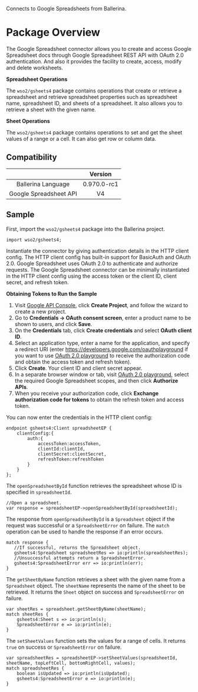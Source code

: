 Connects to Google Spreadsheets from Ballerina.

# Package Overview

The Google Spreadsheet connector allows you to create and access Google Spreadsheet docs through Google Spreadsheet REST API with OAuth 2.0 authentication. And also it provides the facility to create, access, modify and delete worksheets.

**Spreadsheet Operations**

The `wso2/gsheets4` package contains operations that create or retrieve a spreadsheet and retrieve spreadsheet properties such as spreadsheet name, spreadsheet ID, and sheets of a spreadsheet. It also allows you to retrieve a sheet with the given name.

**Sheet Operations**

The `wso2/gsheets4` package contains operations to set and get the sheet values of a range or a cell. It can also get row or column data.

## Compatibility

|                                 |       Version                  |
|  :---------------------------:  |  :---------------------------: |
|  Ballerina Language             |   0.970.0-rc1                  |
|  Google Spreadsheet API         |   V4                           |

## Sample

First, import the `wso2/gsheets4` package into the Ballerina project.

```ballerina
import wso2/gsheets4;
```

Instantiate the connector by giving authentication details in the HTTP client config. The HTTP client config has built-in support for BasicAuth and OAuth 2.0. Google Spreadsheet uses OAuth 2.0 to authenticate and authorize requests. The Google Spreadsheet connector can be minimally instantiated in the HTTP client config using the access token or the client ID, client secret, and refresh token.

**Obtaining Tokens to Run the Sample**

1. Visit [Google API Console](https://console.developers.google.com), click **Create Project**, and follow the wizard to create a new project.
2. Go to **Credentials -> OAuth consent screen**, enter a product name to be shown to users, and click **Save**.
3. On the **Credentials** tab, click **Create credentials** and select **OAuth client ID**. 
4. Select an application type, enter a name for the application, and specify a redirect URI (enter https://developers.google.com/oauthplayground if you want to use 
[OAuth 2.0 playground](https://developers.google.com/oauthplayground) to receive the authorization code and obtain the 
access token and refresh token). 
5. Click **Create**. Your client ID and client secret appear. 
6. In a separate browser window or tab, visit [OAuth 2.0 playground](https://developers.google.com/oauthplayground), select the required Google Spreadsheet scopes, and then click **Authorize APIs**.
7. When you receive your authorization code, click **Exchange authorization code for tokens** to obtain the refresh token and access token. 

You can now enter the credentials in the HTTP client config:
```ballerina
endpoint gsheets4:Client spreadsheetEP {
    clientConfig:{
        auth:{
            accessToken:accessToken,
            clientId:clientId,
            clientSecret:clientSecret,
            refreshToken:refreshToken
        }
    }
};
```

The `openSpreadsheetById` function retrieves the spreadsheet whose ID is specified in `spreadsheetId`.
```ballerina
//Open a spreadsheet.
var response = spreadsheetEP->openSpreadsheetById(spreadsheetId);
```

The response from `openSpreadsheetById` is a `Spreadsheet` object if the request was successful or a `SpreadsheetError` on failure. The `match` operation can be used to handle the response if an error occurs.
```ballerina
match response {
   //If successful, returns the Spreadsheet object.
   gsheets4:Spreadsheet spreadsheetRes => io:println(spreadsheetRes);
   //Unsuccessful attempts return a SpreadsheetError.
   gsheets4:SpreadsheetError err => io:println(err);
}
```

The `getSheetByName` function retrieves a sheet with the given name from a `Spreadsheet` object. The `sheetName` represents the name of the sheet to be retrieved. It returns the `Sheet` object on success and `SpreadsheetError` on failure.
```ballerina
var sheetRes = spreadsheet.getSheetByName(sheetName);
match sheetRes {
    gsheets4:Sheet s => io:println(s);
    SpreadsheetError e => io:println(e);
}
```

The `setSheetValues` function sets the values for a range of cells. It returns `true` on success or `SpreadsheetError` on failure.
```ballerina
var spreadsheetRes = spreadsheetEP->setSheetValues(spreadsheetId, sheetName, topLeftCell, bottomRightCell, values);
match spreadsheetRes {
    boolean isUpdated => io:println(isUpdated);
    gsheets4:SpreadsheetError e => io:println(e);
}
```
